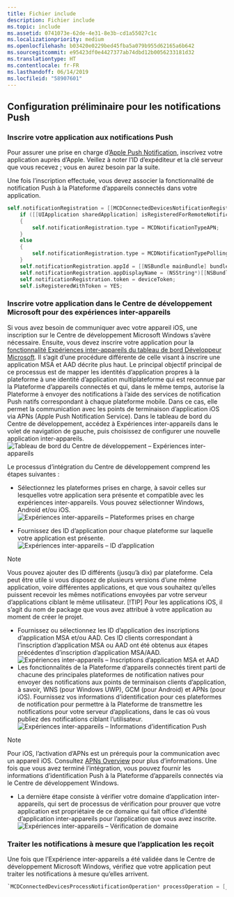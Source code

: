 ```yaml
---
title: Fichier include
description: Fichier include
ms.topic: include
ms.assetid: 0741073e-62de-4e31-8e3b-cd1a55027c1c
ms.localizationpriority: medium
ms.openlocfilehash: b03420e0229bed45fba5a079b955d62165a6b642
ms.sourcegitcommit: e95423df0e4427377ab74dbd12b0056233181d32
ms.translationtype: HT
ms.contentlocale: fr-FR
ms.lasthandoff: 06/14/2019
ms.locfileid: "58907601"
---
```

## <a name="preliminary-setup-for-push-notifications"></a>Configuration préliminaire pour les notifications Push

### <a name="register-your-app-for-push-notifications"></a>Inscrire votre application aux notifications Push

Pour assurer une prise en charge d’[Apple Push Notification](https://developer.apple.com/notifications/), inscrivez votre application auprès d’Apple. Veillez à noter l’ID d’expéditeur et la clé serveur que vous recevez ; vous en aurez besoin par la suite. 

Une fois l’inscription effectuée, vous devez associer la fonctionnalité de notification Push à la Plateforme d’appareils connectés dans votre application.

```ObjectiveC
self.notificationRegistration = [[MCDConnectedDevicesNotificationRegistration alloc] init];
    if ([[UIApplication sharedApplication] isRegisteredForRemoteNotifications])
    {
        self.notificationRegistration.type = MCDNotificationTypeAPN;
    }
    else
    {
        self.notificationRegistration.type = MCDNotificationTypePolling;
    }
    self.notificationRegistration.appId = [[NSBundle mainBundle] bundleIdentifier];
    self.notificationRegistration.appDisplayName = (NSString*)[[NSBundle mainBundle] objectForInfoDictionaryKey:@"CFBundleDisplayName"];
    self.notificationRegistration.token = deviceToken;
    self.isRegisteredWithToken = YES;
```

### <a name="register-your-app-in-microsoft-windows-dev-center-for-cross-device-experiences"></a>Inscrire votre application dans le Centre de développement Microsoft pour des expériences inter-appareils
Si vous avez besoin de communiquer avec votre appareil iOS, une inscription sur le Centre de développement Microsoft Windows s’avère nécessaire.  Ensuite, vous devez inscrire votre application pour la [fonctionnalité Expériences inter-appareils du tableau de bord Développeur Microsoft](https://developer.microsoft.com/dashboard/crossplatform/web). Il s’agit d’une procédure différente de celle visant à inscrire une application MSA et AAD décrite plus haut. Le principal objectif principal de ce processus est de mapper les identités d’application propres à la plateforme à une identité d’application multiplateforme qui est reconnue par la Plateforme d’appareils connectés et qui, dans le même temps, autorise la Plateforme à envoyer des notifications à l’aide des services de notification Push natifs correspondant à chaque plateforme mobile. Dans ce cas, elle permet la communication avec les points de terminaison d’application iOS via APNs (Apple Push Notification Service). Dans le tableau de bord du Centre de développement, accédez à Expériences inter-appareils dans le volet de navigation de gauche, puis choisissez de configurer une nouvelle application inter-appareils.
![Tableau de bord du Centre de développement – Expériences inter-appareils](../../notifications/media/dev_center_portal/dev_center_portal_1_overview.png)

Le processus d’intégration du Centre de développement comprend les étapes suivantes :
* Sélectionnez les plateformes prises en charge, à savoir celles sur lesquelles votre application sera présente et compatible avec les expériences inter-appareils. Vous pouvez sélectionner Windows, Android et/ou iOS.
![Expériences inter-appareils – Plateformes prises en charge](../../notifications/media/dev_center_portal/dev_center_portal_2_supported_platforms.png)

* Fournissez des ID d’application pour chaque plateforme sur laquelle votre application est présente.
![Expériences inter-appareils – ID d’application](../../notifications/media/dev_center_portal/dev_center_portal_3_app_ids.png)
> [!NOTE]
> Vous pouvez ajouter des ID différents (jusqu’à dix) par plateforme. Cela peut être utile si vous disposez de plusieurs versions d’une même application, voire différentes applications, et que vous souhaitez qu’elles puissent recevoir les mêmes notifications envoyées par votre serveur d’applications ciblant le même utilisateur. 
> [!TIP] 
> Pour les applications iOS, il s’agit du nom de package que vous avez attribué à votre application au moment de créer le projet. 

* Fournissez ou sélectionnez les ID d’application des inscriptions d’application MSA et/ou AAD. Ces ID clients correspondant à l’inscription d’application MSA ou AAD ont été obtenus aux étapes précédentes d’inscription d’application MSA/AAD.
![Expériences inter-appareils – Inscriptions d’application MSA et AAD](../../notifications/media/dev_center_portal/dev_center_portal_4_msa_aad_connections.png)
* Les fonctionnalités de la Plateforme d’appareils connectés tirent parti de chacune des principales plateformes de notification natives pour envoyer des notifications aux points de terminaison clients d’application, à savoir, WNS (pour Windows UWP), GCM (pour Android) et APNs (pour iOS). Fournissez vos informations d’identification pour ces plateformes de notification pour permettre à la Plateforme de transmettre les notifications pour votre serveur d’applications, dans le cas où vous publiez des notifications ciblant l’utilisateur. 
![Expériences inter-appareils – Informations d’identification Push](../../notifications/media/dev_center_portal/dev_center_portal_5_push_credentials.png)
> [!NOTE] 
> Pour iOS, l’activation d’APNs est un prérequis pour la communication avec un appareil iOS. Consultez [APNs Overview](https://developer.apple.com/library/archive/documentation/NetworkingInternet/Conceptual/RemoteNotificationsPG/APNSOverview.html#//apple_ref/doc/uid/TP40008194-CH8-SW1) pour plus d’informations. Une fois que vous avez terminé l’intégration, vous pouvez fournir les informations d’identification Push à la Plateforme d’appareils connectés via le Centre de développement Windows. 
* La dernière étape consiste à vérifier votre domaine d’application inter-appareils, qui sert de processus de vérification pour prouver que votre application est propriétaire de ce domaine qui fait office d’identité d’application inter-appareils pour l’application que vous avez inscrite.
![Expériences inter-appareils – Vérification de domaine](../../notifications/media/dev_center_portal/dev_center_portal_6_domain_verification.png)

### <a name="process-notifications-as-they-are-received-by-the-app"></a>Traiter les notifications à mesure que l’application les reçoit

Une fois que l’Expérience inter-appareils a été validée dans le Centre de développement Microsoft Windows, vérifiez que votre application peut traiter les notifications à mesure qu’elles arrivent. 

```ObjectiveC
`MCDConnectedDevicesProcessNotificationOperation* processOperation = [_platformManager.platform processNotification:notificationInfo];`
```